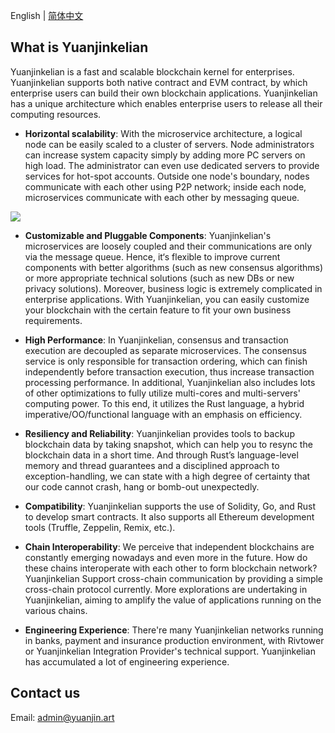 English | [简体中文](./README-CN.md)
## What is Yuanjinkelian

Yuanjinkelian is a fast and scalable blockchain kernel for enterprises. Yuanjinkelian supports both native contract and EVM contract, by which enterprise users can build their own blockchain applications. Yuanjinkelian has a unique architecture which enables enterprise users to release all their computing resources.

- **Horizontal scalability**: With the microservice architecture, a logical node can be easily scaled to a cluster of servers. Node administrators can increase system capacity simply by adding more PC servers on high load. The administrator can even use dedicated servers to provide services for hot-spot accounts. Outside one node's boundary, nodes communicate with each other using P2P network; inside each node, microservices communicate with each other by messaging queue.

![](https://github.com/citahub/citahub-docs/blob/master/docs/assets/cita-assets/architecture.jpg?raw=true)

- **Customizable and Pluggable Components**: Yuanjinkelian's microservices are loosely coupled and their communications are only via the message queue. Hence, it‘s flexible to improve current components with better algorithms (such as new consensus algorithms) or more appropriate technical solutions (such as new DBs or new privacy solutions). Moreover, business logic is extremely complicated in enterprise applications. With Yuanjinkelian, you can easily customize your blockchain with the certain feature to fit your own business requirements.

- **High Performance**: In Yuanjinkelian, consensus and transaction execution are decoupled as separate microservices. The consensus service is only responsible for transaction ordering, which can finish independently before transaction execution, thus increase transaction processing performance. In additional, Yuanjinkelian also includes lots of other optimizations to fully utilize multi-cores and multi-servers' computing power. To this end, it utilizes the Rust language, a hybrid imperative/OO/functional language with an emphasis on efficiency.

- **Resiliency and Reliability**: Yuanjinkelian provides tools to backup blockchain data by taking snapshot, which can help you to resync the blockchain data in a short time. And through Rust’s language-level memory and thread guarantees and a disciplined approach to exception-handling, we can state with a high degree of certainty that our code cannot crash, hang or bomb-out unexpectedly.

- **Compatibility**: Yuanjinkelian supports the use of Solidity, Go, and Rust to develop smart contracts. It also supports all Ethereum development tools (Truffle, Zeppelin, Remix, etc.).

- **Chain Interoperability**: We perceive that independent blockchains are constantly emerging nowadays and even more in the future. How do these chains interoperate with each other to form blockchain network? Yuanjinkelian Support cross-chain communication by providing a simple cross-chain protocol currently. More explorations are undertaking in Yuanjinkelian, aiming to amplify the value of applications running on the various chains.

- **Engineering Experience**: There're many Yuanjinkelian networks running in banks, payment and insurance production environment, with Rivtower or Yuanjinkelian Integration Provider's technical support.  Yuanjinkelian has accumulated a lot of engineering experience.

## Contact us

Email: <admin@yuanjin.art>


